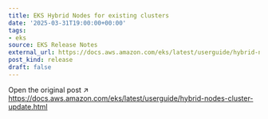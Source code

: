 ```yaml
---
title: EKS Hybrid Nodes for existing clusters
date: '2025-03-31T19:00:00+00:00'
tags:
- eks
source: EKS Release Notes
external_url: https://docs.aws.amazon.com/eks/latest/userguide/hybrid-nodes-cluster-update.html
post_kind: release
draft: false
---
```

Open the original post ↗ https://docs.aws.amazon.com/eks/latest/userguide/hybrid-nodes-cluster-update.html

